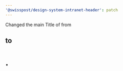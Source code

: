 ```yaml
---
'@swisspost/design-system-intranet-header': patch
---
```


Changed the main Title of from <h2> to <h1>.
